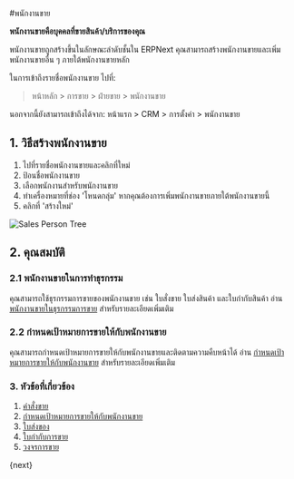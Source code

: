 <!-- add-breadcrumbs -->
#พนักงานขาย

**พนักงานขายคือบุคคลที่ขายสินค้า/บริการของคุณ**

พนักงานขายถูกสร้างขึ้นในลักษณะลำดับชั้นใน ERPNext คุณสามารถสร้างพนักงานขายและเพิ่มพนักงานขายอื่น ๆ ภายใต้พนักงานขายหลัก

ในการเข้าถึงรายชื่อพนักงานขาย ไปที่:
> หน้าหลัก > การขาย > ฝ่ายขาย > พนักงานขาย

นอกจากนี้ยังสามารถเข้าถึงได้จาก:
หน้าแรก > CRM > การตั้งค่า > พนักงานขาย

## 1. วิธีสร้างพนักงานขาย
1. ไปที่รายชื่อพนักงานขายและคลิกที่ใหม่
2. ป้อนชื่อพนักงานขาย
3. เลือกพนักงานสำหรับพนักงานขาย
4. ทำเครื่องหมายที่ช่อง 'โหนดกลุ่ม' หากคุณต้องการเพิ่มพนักงานขายภายใต้พนักงานขายนี้
5. คลิกที่ 'สร้างใหม่'

<img class="screenshot" alt="Sales Person Tree" src="{{docs_base_url}}/assets/img/crm/sales-person-tree.gif">

## 2. คุณสมบัติ
### 2.1 พนักงานขายในการทำธุรกรรม

คุณสามารถใช้ธุรกรรมการขายของพนักงานขาย เช่น ใบสั่งขาย ใบส่งสินค้า และใบกำกับสินค้า
อ่าน [พนักงานขายในธุรกรรมการขาย](/docs/user/manual/th/selling/articles/sales-persons-in-the-sales-transactions) สำหรับรายละเอียดเพิ่มเติม

### 2.2 กำหนดเป้าหมายการขายให้กับพนักงานขาย

คุณสามารถกำหนดเป้าหมายการขายให้กับพนักงานขายและติดตามความคืบหน้าได้ อ่าน [กำหนดเป้าหมายการขายให้กับพนักงานขาย](/docs/user/manual/th/selling/sales-person-target-allocation) สำหรับรายละเอียดเพิ่มเติม

### 3. หัวข้อที่เกี่ยวข้อง
1. [คำสั่งขาย](/docs/user/manual/th/selling/sales-order)
1. [กำหนดเป้าหมายการขายให้กับพนักงานขาย](/docs/user/manual/th/selling/sales-person-target-allocation)
1. [ใบส่งของ](/docs/user/manual/th/stock/delivery-note)
1. [ใบกำกับการขาย](/docs/user/manual/th/accounts/sales-invoice)
1. [วงจรการขาย](/docs/user/videos/learn/sales-cycle.html)

{next}
